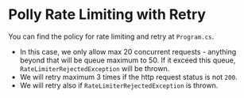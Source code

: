 # Polly Rate Limiting with Retry

You can find the policy for rate limiting and retry at `Program.cs`.

- In this case, we only allow max 20 concurrent requests - anything beyond that will be queue maximum to 50. If it exceed this queue, `RateLimiterRejectedException` will be thrown.
- We will retry maximum 3 times if the http request status is not `200`.
- We will retry also if `RateLimiterRejectedException` is thrown.